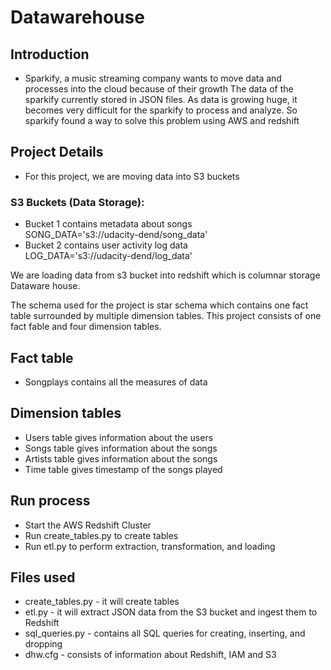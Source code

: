 # Datawarehouse

## Introduction
* Sparkify, a music streaming company wants to move data and processes into the cloud because of their growth The data of the sparkify currently stored in JSON files. As data is growing huge, it becomes very difficult for the sparkify to process and analyze. So sparkify found a way to solve this problem using AWS and redshift 

## Project Details
* For this project, we are moving data into S3 buckets
### S3 Buckets (Data Storage):
* Bucket 1 contains metadata about songs  
SONG_DATA='s3://udacity-dend/song_data' 
* Bucket 2 contains user activity log data  
LOG_DATA='s3://udacity-dend/log_data'  

We are loading data from s3 bucket into redshift which is columnar storage  Dataware house.

The schema used for the project is star schema which contains one fact table surrounded by multiple dimension tables. This project consists of one fact fable and four dimension tables.
## Fact table  
* Songplays contains all the measures of data
## Dimension tables
* Users table gives information about the users
* Songs table gives information about the songs
* Artists table gives information about the songs
* Time table gives  timestamp of the songs played
## Run process
* Start the AWS Redshift Cluster
*  Run create_tables.py to create tables
*  Run etl.py to perform extraction, transformation, and loading
## Files used
* create_tables.py - it will create tables
* etl.py - it will extract JSON data from the S3 bucket and ingest them to Redshift
* sql_queries.py - contains all SQL queries for creating, inserting, and dropping
* dhw.cfg - consists of information about Redshift, IAM and S3

